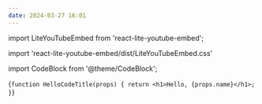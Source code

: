 ```yaml
---
date: 2024-03-27 16:01
---
```

import LiteYouTubeEmbed from 'react-lite-youtube-embed';

import 'react-lite-youtube-embed/dist/LiteYouTubeEmbed.css'



<LiteYouTubeEmbed id='vSvjj_XJAkk' playlist={false}/>

import CodeBlock from '@theme/CodeBlock';



<CodeBlock
language="jsx"
title="/src/components/HelloCodeTitle.js"
showLineNumbers>
{`function HelloCodeTitle(props) {
return <h1>Hello, {props.name}</h1>;
}`}
</CodeBlock>


